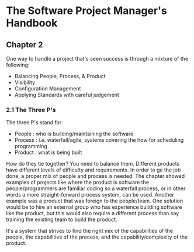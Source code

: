 # The Software Project Manager's Handbook

## Chapter 2
One way to handle a project that's seen success is through a mixture of the following:
- Balancing People, Process, & Product
- Visibility
- Configuration Management
- Applying Standards with careful judgement

### 2.1 The Three P's
The three P's stand for:
- People : who is building/maintaining the software
- Process : i.e. waterfall/agile, systems covering the how for scheduling programming
- Product : what is being built

How do they tie together?
You need to balance them.
Different products have different levels of difficulty and requirements.
In order to ge the job done, a proper mix of people and process is needed.
The chapter showed examples of projects like where the product is software the people/programmers are familiar coding so a waterfall process, or in other words a more straight-forward process system, can be used. Another example was a product that was foreign to the people/team. One solution would be to hire an external group who has experience building software like the product, but this would also require a different process than say training the existing team to build the product.

It's a system that strives to find the right mix of the capabilities of the people, the capabilities of the process, and the capability/complexity of the product.
